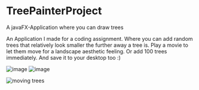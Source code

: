 # TreePainterProject
A javaFX-Application where you can draw trees 

An Application I made for a coding assignment. Where you can add random trees that relatively look smaller the further away a tree is.
Play a movie to let them move for a landscape aesthetic feeling.
Or add 100 trees immediately. And save it to your desktop too :)



![image](https://github.com/HarlodB14/TreePainterProject/assets/78692396/e8935f0d-09d7-451d-aeca-0d6e79a41cd9)
![image](https://github.com/HarlodB14/TreePainterProject/assets/78692396/c859b57c-d517-49da-808a-04e519353194)

![moving trees](https://github.com/HarlodB14/TreePainterProject/assets/78692396/a4d6bc11-5da2-4620-aeb1-115d3395c6e6)
